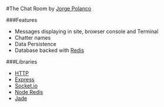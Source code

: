 #The Chat Room
by [Jorge Polanco](http://www.drjorgepolanco.com)

###Features

- Messages displaying in site, browser console and Terminal
- Chatter names
- Data Persistence
- Database backed with [Redis](http://redis.io/)


###Libraries

- [HTTP](http://nodejs.org/api/http.html)
- [Express](http://expressjs.com/)
- [Socket.io](http://socket.io/)
- [Node Redis](https://github.com/mranney/node_redis)
- [Jade](http://jade-lang.com/)

